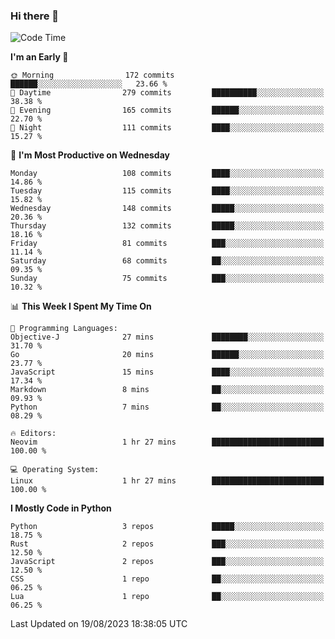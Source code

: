 ### Hi there 👋
<!--START_SECTION:waka-->
![Code Time](http://img.shields.io/badge/Code%20Time-136%20hrs%2039%20mins-blue)

**I'm an Early 🐤** 

```text
🌞 Morning                172 commits         ██████░░░░░░░░░░░░░░░░░░░   23.66 % 
🌆 Daytime                279 commits         ██████████░░░░░░░░░░░░░░░   38.38 % 
🌃 Evening                165 commits         ██████░░░░░░░░░░░░░░░░░░░   22.70 % 
🌙 Night                  111 commits         ████░░░░░░░░░░░░░░░░░░░░░   15.27 % 
```
📅 **I'm Most Productive on Wednesday** 

```text
Monday                   108 commits         ████░░░░░░░░░░░░░░░░░░░░░   14.86 % 
Tuesday                  115 commits         ████░░░░░░░░░░░░░░░░░░░░░   15.82 % 
Wednesday                148 commits         █████░░░░░░░░░░░░░░░░░░░░   20.36 % 
Thursday                 132 commits         █████░░░░░░░░░░░░░░░░░░░░   18.16 % 
Friday                   81 commits          ███░░░░░░░░░░░░░░░░░░░░░░   11.14 % 
Saturday                 68 commits          ██░░░░░░░░░░░░░░░░░░░░░░░   09.35 % 
Sunday                   75 commits          ███░░░░░░░░░░░░░░░░░░░░░░   10.32 % 
```


📊 **This Week I Spent My Time On** 

```text
💬 Programming Languages: 
Objective-J              27 mins             ████████░░░░░░░░░░░░░░░░░   31.70 % 
Go                       20 mins             ██████░░░░░░░░░░░░░░░░░░░   23.77 % 
JavaScript               15 mins             ████░░░░░░░░░░░░░░░░░░░░░   17.34 % 
Markdown                 8 mins              ██░░░░░░░░░░░░░░░░░░░░░░░   09.93 % 
Python                   7 mins              ██░░░░░░░░░░░░░░░░░░░░░░░   08.29 % 

🔥 Editors: 
Neovim                   1 hr 27 mins        █████████████████████████   100.00 % 

💻 Operating System: 
Linux                    1 hr 27 mins        █████████████████████████   100.00 % 
```

**I Mostly Code in Python** 

```text
Python                   3 repos             █████░░░░░░░░░░░░░░░░░░░░   18.75 % 
Rust                     2 repos             ███░░░░░░░░░░░░░░░░░░░░░░   12.50 % 
JavaScript               2 repos             ███░░░░░░░░░░░░░░░░░░░░░░   12.50 % 
CSS                      1 repo              ██░░░░░░░░░░░░░░░░░░░░░░░   06.25 % 
Lua                      1 repo              ██░░░░░░░░░░░░░░░░░░░░░░░   06.25 % 
```




 Last Updated on 19/08/2023 18:38:05 UTC
<!--END_SECTION:waka-->

<!--
**YoganshSharma/YoganshSharma** is a ✨ _special_ ✨ repository because its `README.md` (this file) appears on your GitHub profile.

Here are some ideas to get you started:

- 🔭 I’m currently working on ...
- 🌱 I’m currently learning ...
- 👯 I’m looking to collaborate on ...
- 🤔 I’m looking for help with ...
- 💬 Ask me about ...
- 📫 How to reach me: ...
- 😄 Pronouns: ...
- ⚡ Fun fact: ...
-->
